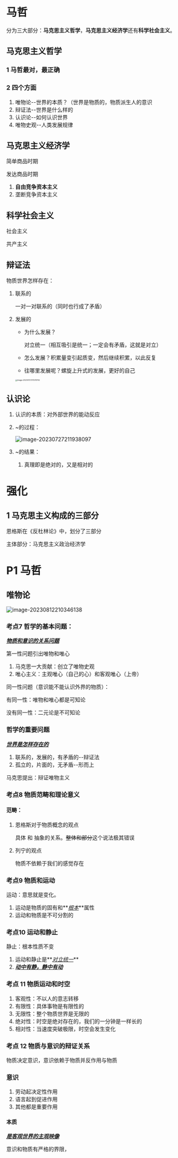 # 马哲

分为三大部分：**马克思主义哲学**，**马克思主义经济学**还有**科学社会主义**。

## 马克思主义哲学

### 1 马哲最对，最正确

### 2 四个方面

1. 唯物论--世界的本质？（世界是物质的，物质派生人的意识
2. 辩证法--世界是什么样的
3. 认识论--如何认识世界
4. 唯物史观--人类发展规律

## 马克思主义经济学

简单商品时期

发达商品时期

1. **自由竞争资本主义**
2. 垄断竞争资本主义

## 科学社会主义

社会主义

共产主义



## 辩证法

物质世界怎样存在：

1. 联系的

   一对一对联系的（同时也行成了矛盾）

2. 发展的  

   - 为什么发展？

     对立统一（相互吸引是统一；一定会有矛盾，这就是对立）

   - 怎么发展？积累量变引起质变，然后继续积累，以此反复

   -  往哪里发展呢？螺旋上升式的发展，更好的自己

     <img src="https://taufik.oss-cn-beijing.aliyuncs.com/img/image-20230727211210742.png" alt="image-20230727211210742" style="zoom:33%;" />

## 认识论 

1. 认识的本质：对外部世界的能动反应

2. ~的过程：

   ![image-20230727211938097](https://taufik.oss-cn-beijing.aliyuncs.com/img/image-20230727211938097.png)

3. ~的结果：

   1. 真理即是绝对的，又是相对的



# 强化

## 1 马克思主义构成的三部分

恩格斯在《反杜林论》中，划分了三部分

主体部分：马克思主义政治经济学



# P1 马哲

## 唯物论

![image-20230812210346138](https://taufik.oss-cn-beijing.aliyuncs.com/img/image-20230812210346138.png)

### 考点7 哲学的基本问题：

**<u>*物质和意识的关系问题*</u>**

第一性问题引出唯物和唯心

1. 马克思一大贡献：创立了唯物史观 
2. 唯心主义：主观唯心（自己的心）和客观唯心（上帝）

同一性问题（意识能不能认识外界的物质）：

有同一性：唯物和唯心都是可知论

没有同一性：二元论是不可知论

### 哲学的重要问题

**<u>*世界是怎样存在的*</u>**

1. 联系的，发展的，有矛盾的--辩证法
2. 孤立的，片面的，无矛盾--形而上

马克思提出：辩证唯物主义



### 考点8 物质范畴和理论意义

####  范畴：

1. 恩格斯对于物质概念的观点

   具体 和 抽象的关系。~~整体和部分~~这个说法极其错误

2. 列宁的观点

   物质不依赖于我们的感觉存在



### 考点9 物质和运动

运动：意思就是变化。

1. 运动是物质的固有和**<u>*根本*</u>**属性
2. 运动和物质是不可分割的



### 考点10 运动和静止

静止：根本性质不变

1. 运动和静止是**<u>*对立统一*</u>**
2. **<u>*动中有静，静中有动*</u>**



###  考点 11 物质运动和时空

1. 客观性：不以人的意志转移
2. 有限性：具体事物是有限性的
3. 无限性：整个物质世界是无限的
4. 绝对性：时空是绝对存在的，我们的一分钟是一样长的
5. 相对性：当速度突破极限，时空会发生变化



### 考点 12 物质与意识的辩证关系

物质决定意识，意识依赖于物质并反作用与物质

### 意识

1. 劳动起决定性作用
2. 语言起到促进作用
3. 其他都是重要作用

#### 本质

**<u>*是客观世界的主观映像*</u>**

意识和物质有严格的界限，